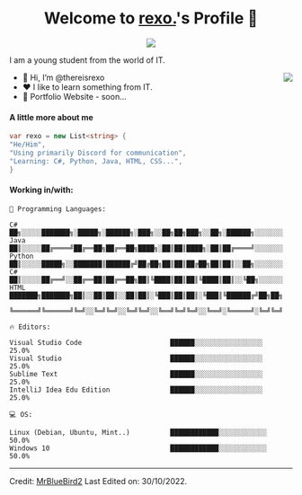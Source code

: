 <p align="center">
  <h1 align="center">Welcome to <a href="https://github.com/thereisrexo">rexo.</a>'s Profile 👋</h1>
</p>
<p align="center">
  <a align="center" href="https://github.com/DenverCoder1/readme-typing-svg"><img src="https://readme-typing-svg.herokuapp.com?&font=IBM+Plex+Sans&color=F72EE2&size=25&lines=Welcome+to+my+GitHub+Profile!" /></a>
</p>
<p>I am a young student from the world of IT.</p>
<img align="right" src="https://media.giphy.com/media/M9gbBd9nbDrOTu1Mqx/giphy.gif">
<ul>
  <li>👋 Hi, I’m @thereisrexo</li>
  <li>❤️ I like to learn something from IT.</li>
  <li>🧐 Portfolio Website - soon...</li>
</ul>

#### A little more about me
```c#
var rexo = new List<string> { 
"He/Him",
"Using primarily Discord for communication",
"Learning: C#, Python, Java, HTML, CSS...",
}
```

#### Working in/with:
```text
💬 Programming Languages:

C#       ██╗░░░░░███████╗░█████╗░██████╗░███╗░░██╗██╗███╗░░██╗░██████╗░░░░░░░
Java     ██║░░░░░██╔════╝██╔══██╗██╔══██╗████╗░██║██║████╗░██║██╔════╝░░░░░░░
Python   ██║░░░░░█████╗░░███████║██████╔╝██╔██╗██║██║██╔██╗██║██║░░██╗░░░░░░░
C#       ██║░░░░░██╔══╝░░██╔══██║██╔══██╗██║╚████║██║██║╚████║██║░░╚██╗░░░░░░
HTML     ███████╗███████╗██║░░██║██║░░██║██║░╚███║██║██║░╚███║╚██████╔╝██╗██╗
         ╚══════╝╚══════╝╚═╝░░╚═╝╚═╝░░╚═╝╚═╝░░╚══╝╚═╝╚═╝░░╚══╝░╚═════╝░╚═╝╚═╝

🔥 Editors:

Visual Studio Code                      ██████░░░░░░░░░░░░░░░░░   25.0% 
Visual Studio                           ██████░░░░░░░░░░░░░░░░░   25.0% 
Sublime Text                            ██████░░░░░░░░░░░░░░░░░   25.0% 
IntelliJ Idea Edu Edition               ██████░░░░░░░░░░░░░░░░░   25.0% 

💻 OS:

Linux (Debian, Ubuntu, Mint..)          ████████████░░░░░░░░░░░░   50.0%
Windows 10                              ████████████░░░░░░░░░░░░   50.0%
```
------
Credit: [MrBlueBird2](https://github.com/MrBlueBird2)
Last Edited on: 30/10/2022.
